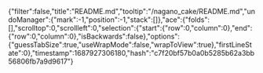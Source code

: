 {"filter":false,"title":"README.md","tooltip":"/nagano_cake/README.md","undoManager":{"mark":-1,"position":-1,"stack":[]},"ace":{"folds":[],"scrolltop":0,"scrollleft":0,"selection":{"start":{"row":0,"column":0},"end":{"row":0,"column":0},"isBackwards":false},"options":{"guessTabSize":true,"useWrapMode":false,"wrapToView":true},"firstLineState":0},"timestamp":1687927306180,"hash":"c7f20bf57b0a0b5285b62a3bb56806fb7a9d9617"}